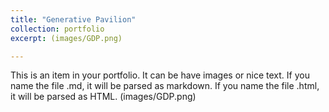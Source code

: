 ```yaml
---
title: "Generative Pavilion"
collection: portfolio
excerpt: (images/GDP.png)

---
```

This is an item in your portfolio. It can be have images or nice text. If you name the file .md, it will be parsed as markdown. If you name the file .html, it will be parsed as HTML. 
(images/GDP.png)
